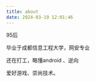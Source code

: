 ```yaml
---
title: about
date: 2024-03-19 12:01:46
---
```


95后

毕业于成都信息工程大学，网安专业

还在打工，略懂android 、逆向

爱好游戏、崇尚技术。



